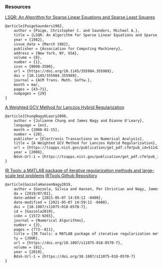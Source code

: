 ### Resources

[LSQR: An Algorithm for Sparse Linear Equations and Sparse Least Squares](https://web.stanford.edu/group/SOL/software/lsqr/lsqr-toms82a.pdf)
```latex
@article{PaigeSaunders1982,
    author = {Paige, Christopher C. and Saunders, Michael A.},
    title = {LSQR: An Algorithm for Sparse Linear Equations and Sparse Least Squares},
    year = {1982},
    issue_date = {March 1982},
    publisher = {Association for Computing Machinery},
    address = {New York, NY, USA},
    volume = {8},
    number = {1},
    issn = {0098-3500},
    url = {https://doi.org/10.1145/355984.355989},
    doi = {10.1145/355984.355989},
    journal = {ACM Trans. Math. Softw.},
    month = mar,
    pages = {43–71},
    numpages = {29}
}
```

[A Weighted GCV Method for Lanczos Hybrid Regularization](https://www.nist.gov/publications/weighted-gcv-method-lanczos-hybrid-regularization)


```latex
@article{ChungNagyOLeary2008,
	author = {Julianne Chung and James Nagy and Dianne O'Leary},
	language = {en},
	month = {2008-01-15},
	number = {28},
	publisher = {Electronic Transactions on Numerical Analysis},
	title = {A Weighted GCV Method for Lanczos Hybrid Regularization},
	url = {https://tsapps.nist.gov/publication/get_pdf.cfm?pub_id=51142},
	year = {2008},
	Bdsk-Url-1 = {https://tsapps.nist.gov/publication/get_pdf.cfm?pub_id=51142}
}

```


[IR Tools: a MATLAB package of iterative regularization methods and large-scale test problems](https://arxiv.org/abs/1712.05602)
[IRTools Github Repository](https://github.com/jnagy1/IRtools)
```latex
@article{GazzolaHansenNagy2019,
	author = {Gazzola, Silvia and Hansen, Per Christian and Nagy, James G.},
	da = {2019/07/01},
	date-added = {2021-05-07 14:59:12 -0400},
	date-modified = {2021-05-07 14:59:12 -0400},
	doi = {10.1007/s11075-018-0570-7},
	id = {Gazzola2019},
	isbn = {1572-9265},
	journal = {Numerical Algorithms},
	number = {3},
	pages = {773--811},
	title = {IR Tools: a MATLAB package of iterative regularization methods and large-scale test problems},
	ty = {JOUR},
	url = {https://doi.org/10.1007/s11075-018-0570-7},
	volume = {81},
	year = {2019},
	Bdsk-Url-1 = {https://doi.org/10.1007/s11075-018-0570-7}
}
```


